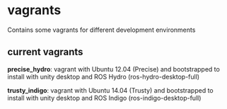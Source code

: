 # vagrants
Contains some vagrants for different development environments

## current vagrants
**precise_hydro**: vagrant with Ubuntu 12.04 (Precise) and bootstrapped to install with unity desktop and ROS Hydro (ros-hydro-desktop-full)

**trusty_indigo**: vagrant with Ubuntu 14.04 (Trusty) and bootstrapped to install with unity desktop and ROS Indigo (ros-indigo-desktop-full)
